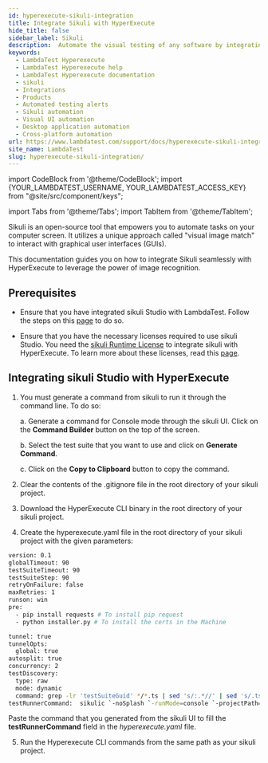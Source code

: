 ```yaml
---
id: hyperexecute-sikuli-integration
title: Integrate Sikuli with HyperExecute
hide_title: false
sidebar_label: Sikuli
description:  Automate the visual testing of any software by integrating Sikuli with HyperExecute.
keywords:
  - LambdaTest Hyperexecute
  - LambdaTest Hyperexecute help
  - LambdaTest Hyperexecute documentation
  - sikuli
  - Integrations
  - Products
  - Automated testing alerts
  - Sikuli automation
  - Visual UI automation
  - Desktop application automation
  - Cross-platform automation
url: https://www.lambdatest.com/support/docs/hyperexecute-sikuli-integration/
site_name: LambdaTest
slug: hyperexecute-sikuli-integration/
---
```


import CodeBlock from '@theme/CodeBlock';
import {YOUR_LAMBDATEST_USERNAME, YOUR_LAMBDATEST_ACCESS_KEY} from "@site/src/component/keys";

import Tabs from '@theme/Tabs';
import TabItem from '@theme/TabItem';

<script type="application/ld+json"
      dangerouslySetInnerHTML={{ __html: JSON.stringify({
       "@context": "https://schema.org",
        "@type": "BreadcrumbList",
        "itemListElement": [{
          "@type": "ListItem",
          "position": 1,
          "name": "Home",
          "item": "https://www.lambdatest.com"
        },{
          "@type": "ListItem",
          "position": 2,
          "name": "Support",
          "item": "https://www.lambdatest.com/support/docs/"
        },{
          "@type": "ListItem",
          "position": 3,
          "name": "Integration with Products",
          "item": "https://www.lambdatest.com/support/docs/hyperexecute-sikuli-integration/"
        }]
      })
    }}
></script>

Sikuli is an open-source tool that empowers you to automate tasks on your computer screen. It utilizes a unique approach called "visual image match" to interact with graphical user interfaces (GUIs).

This documentation guides you on how to integrate Sikuli seamlessly with HyperExecute to leverage the power of image recognition.

## Prerequisites

-   Ensure that you have integrated sikuli Studio with LambdaTest. Follow the steps on this [page](https://www.lambdatest.com/support/docs/sikuli-integration-with-lambdatest/) to do so.
    
-   Ensure that you have the necessary licenses required to use sikuli Studio. You need the [sikuli Runtime License](https://docs.sikuli.com/docs/legacy/products-and-licenses/sikuli-studio-enterprise-and-runtime-engine-licenses/sikuli-runtime-engine-floating-license) to integrate sikuli with HyperExecute. To learn more about these licenses, read this [page](https://docs.sikuli.com/docs/legacy/products-and-licenses/sikuli-studio-enterprise-and-runtime-engine-licenses/license-overview).

## Integrating sikuli Studio with HyperExecute

1. You must generate a command from sikuli to run it through the command line. To do so:

   a. Generate a command for Console mode through the sikuli UI. Click on the **Command Builder** button on the top of the screen. 

   b. Select the test suite that you want to use and click on **Generate Command**.

   c. Click on the **Copy to Clipboard** button to copy the command.

2. Clear the contents of the .gitignore file in the root directory of your sikuli project. 

3. Download the HyperExecute CLI binary in the root directory of your sikuli project. 

4. Create the hyperexecute.yaml file in the root directory of your sikuli project with the given parameters:

  ```bash
  version: 0.1
  globalTimeout: 90
  testSuiteTimeout: 90
  testSuiteStep: 90
  retryOnFailure: false
  maxRetries: 1
  runson: win
  pre: 
    - pip install requests # To install pip request
    - python installer.py # To install the certs in the Machine 

  tunnel: true
  tunnelOpts:
    global: true
  autosplit: true
  concurrency: 2
  testDiscovery:
    type: raw
    mode: dynamic
    command: grep -lr 'testSuiteGuid' */*.ts | sed 's/:.*//' | sed 's/.ts//g'
  testRunnerCommand:  sikulic `-noSplash `-runMode=console `-projectPath="G:\foreman\Hyperexecute_Sample\Hyperexecute_Sample.prj" `-retry=0 `-testSuitePath="$test" `-browserType="firefox" `-executionProfile="default" `-apiKey="aaa9402b-6a2e-4621-a4c3-05fe356f5aad" `-`-config `-webui.autoUpdateDrivers=true
  ```
  
Paste the command that you generated from the sikuli UI to fill the **testRunnerCommand** field in the _hyperexecute.yaml_ file.

5. Run the Hyperexecute CLI commands from the same path as your sikuli project. 
